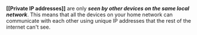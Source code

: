 **[[Private IP addresses]]** are only ***seen by other devices on the same local network***. This means that all the devices on your home network can communicate with each other using unique IP addresses that the rest of the internet can't see. 